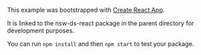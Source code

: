 This example was bootstrapped with [Create React App](https://github.com/facebook/create-react-app).

It is linked to the nsw-ds-react package in the parent directory for development purposes.

You can run `npm install` and then `npm start` to test your package.
